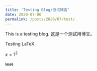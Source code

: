 ```yaml
---
title: 'Testing Blog/测试博客'
date: 2020-07-06
permalink: /posts/2020/07/test/
---
```


This is a testing blog.
这是一个测试用博文。

Testing LaTeX.

$x = 1^2$

~~test~~
